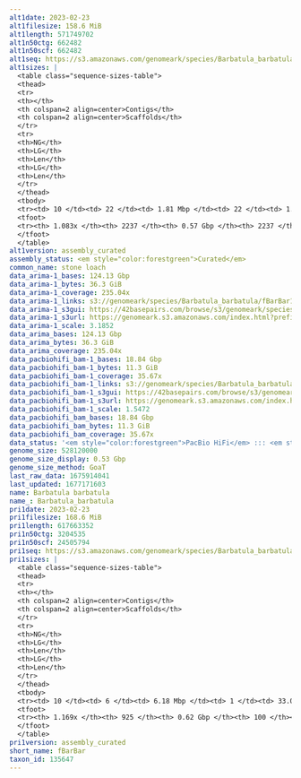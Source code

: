 ```yaml
---
alt1date: 2023-02-23
alt1filesize: 158.6 MiB
alt1length: 571749702
alt1n50ctg: 662482
alt1n50scf: 662482
alt1seq: https://s3.amazonaws.com/genomeark/species/Barbatula_barbatula/fBarBar1/assembly_curated/fBarBar1.alt.cur.20230223.fasta.gz
alt1sizes: |
  <table class="sequence-sizes-table">
  <thead>
  <tr>
  <th></th>
  <th colspan=2 align=center>Contigs</th>
  <th colspan=2 align=center>Scaffolds</th>
  </tr>
  <tr>
  <th>NG</th>
  <th>LG</th>
  <th>Len</th>
  <th>LG</th>
  <th>Len</th>
  </tr>
  </thead>
  <tbody>
  <tr><td> 10 </td><td> 22 </td><td> 1.81 Mbp </td><td> 22 </td><td> 1.81 Mbp </td></tr>  <tr><td> 20 </td><td> 57 </td><td> 1.34 Mbp </td><td> 57 </td><td> 1.34 Mbp </td></tr>  <tr><td> 30 </td><td> 103 </td><td> 1.02 Mbp </td><td> 103 </td><td> 1.02 Mbp </td></tr>  <tr><td> 40 </td><td> 160 </td><td> 0.83 Mbp </td><td> 160 </td><td> 0.83 Mbp </td></tr>  <tr style="background-color:#cccccc;"><td> 50 </td><td> 232 </td><td> 0.66 Mbp </td><td> 232 </td><td> 0.66 Mbp </td></tr>  <tr><td> 60 </td><td> 321 </td><td> 0.53 Mbp </td><td> 321 </td><td> 0.53 Mbp </td></tr>  <tr><td> 70 </td><td> 435 </td><td> 400.50 Kbp </td><td> 435 </td><td> 400.50 Kbp </td></tr>  <tr><td> 80 </td><td> 593 </td><td> 283.08 Kbp </td><td> 593 </td><td> 283.08 Kbp </td></tr>  <tr><td> 90 </td><td> 817 </td><td> 185.51 Kbp </td><td> 817 </td><td> 185.51 Kbp </td></tr>  <tr><td> 100 </td><td> 1219 </td><td> 89.80 Kbp </td><td> 1219 </td><td> 89.80 Kbp </td></tr>  </tbody>
  <tfoot>
  <tr><th> 1.083x </th><th> 2237 </th><th> 0.57 Gbp </th><th> 2237 </th><th> 0.57 Gbp </th></tr>
  </tfoot>
  </table>
alt1version: assembly_curated
assembly_status: <em style="color:forestgreen">Curated</em>
common_name: stone loach
data_arima-1_bases: 124.13 Gbp
data_arima-1_bytes: 36.3 GiB
data_arima-1_coverage: 235.04x
data_arima-1_links: s3://genomeark/species/Barbatula_barbatula/fBarBar1/genomic_data/arima/<br>
data_arima-1_s3gui: https://42basepairs.com/browse/s3/genomeark/species/Barbatula_barbatula/fBarBar1/genomic_data/arima/
data_arima-1_s3url: https://genomeark.s3.amazonaws.com/index.html?prefix=species/Barbatula_barbatula/fBarBar1/genomic_data/arima/
data_arima-1_scale: 3.1852
data_arima_bases: 124.13 Gbp
data_arima_bytes: 36.3 GiB
data_arima_coverage: 235.04x
data_pacbiohifi_bam-1_bases: 18.84 Gbp
data_pacbiohifi_bam-1_bytes: 11.3 GiB
data_pacbiohifi_bam-1_coverage: 35.67x
data_pacbiohifi_bam-1_links: s3://genomeark/species/Barbatula_barbatula/fBarBar1/genomic_data/pacbio_hifi/<br>
data_pacbiohifi_bam-1_s3gui: https://42basepairs.com/browse/s3/genomeark/species/Barbatula_barbatula/fBarBar1/genomic_data/pacbio_hifi/
data_pacbiohifi_bam-1_s3url: https://genomeark.s3.amazonaws.com/index.html?prefix=species/Barbatula_barbatula/fBarBar1/genomic_data/pacbio_hifi/
data_pacbiohifi_bam-1_scale: 1.5472
data_pacbiohifi_bam_bases: 18.84 Gbp
data_pacbiohifi_bam_bytes: 11.3 GiB
data_pacbiohifi_bam_coverage: 35.67x
data_status: '<em style="color:forestgreen">PacBio HiFi</em> ::: <em style="color:forestgreen">Arima</em>'
genome_size: 528120000
genome_size_display: 0.53 Gbp
genome_size_method: GoaT
last_raw_data: 1675914041
last_updated: 1677171603
name: Barbatula barbatula
name_: Barbatula_barbatula
pri1date: 2023-02-23
pri1filesize: 168.6 MiB
pri1length: 617663352
pri1n50ctg: 3204535
pri1n50scf: 24505794
pri1seq: https://s3.amazonaws.com/genomeark/species/Barbatula_barbatula/fBarBar1/assembly_curated/fBarBar1.pri.cur.20230223.fasta.gz
pri1sizes: |
  <table class="sequence-sizes-table">
  <thead>
  <tr>
  <th></th>
  <th colspan=2 align=center>Contigs</th>
  <th colspan=2 align=center>Scaffolds</th>
  </tr>
  <tr>
  <th>NG</th>
  <th>LG</th>
  <th>Len</th>
  <th>LG</th>
  <th>Len</th>
  </tr>
  </thead>
  <tbody>
  <tr><td> 10 </td><td> 6 </td><td> 6.18 Mbp </td><td> 1 </td><td> 33.03 Mbp </td></tr>  <tr><td> 20 </td><td> 15 </td><td> 4.96 Mbp </td><td> 3 </td><td> 28.56 Mbp </td></tr>  <tr><td> 30 </td><td> 27 </td><td> 4.21 Mbp </td><td> 5 </td><td> 26.40 Mbp </td></tr>  <tr><td> 40 </td><td> 40 </td><td> 3.61 Mbp </td><td> 7 </td><td> 25.44 Mbp </td></tr>  <tr style="background-color:#cccccc;"><td> 50 </td><td> 56 </td><td style="background-color:#88ff88;"> 3.20 Mbp </td><td> 9 </td><td style="background-color:#88ff88;"> 24.51 Mbp </td></tr>  <tr><td> 60 </td><td> 74 </td><td> 2.59 Mbp </td><td> 11 </td><td> 24.42 Mbp </td></tr>  <tr><td> 70 </td><td> 98 </td><td> 1.90 Mbp </td><td> 13 </td><td> 23.69 Mbp </td></tr>  <tr><td> 80 </td><td> 129 </td><td> 1.50 Mbp </td><td> 15 </td><td> 23.13 Mbp </td></tr>  <tr><td> 90 </td><td> 172 </td><td> 1.03 Mbp </td><td> 18 </td><td> 22.75 Mbp </td></tr>  <tr><td> 100 </td><td> 243 </td><td> 0.54 Mbp </td><td> 20 </td><td> 21.57 Mbp </td></tr>  </tbody>
  <tfoot>
  <tr><th> 1.169x </th><th> 925 </th><th> 0.62 Gbp </th><th> 100 </th><th> 0.62 Gbp </th></tr>
  </tfoot>
  </table>
pri1version: assembly_curated
short_name: fBarBar
taxon_id: 135647
---
```

